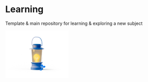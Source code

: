 # Learning

Template &amp; main repository for learning &amp; exploring a new subject

<img src="docs/images/landing_idea.png" height="150" title="Exploring a new subject" alt="Lamp">